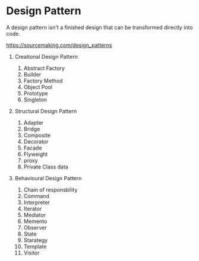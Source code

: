# Design Pattern
   A design pattern isn't a finished design that can be transformed directly into code.

   https://sourcemaking.com/design_patterns

   1. Creational Design Pattern
        1. Abstract Factory
        2. Builder
        3. Factory Method
        4. Object Pool
        5. Prototype
        6. Singleton
  2. Structural Design Pattern
       1. Adapter
       2. Bridge
       3. Composite
       4. Decorator
       5. Facade
       6. Flyweight
       7. proxy
       8. Private Class data
    
   3. Behavioural Design Pattern
        1. Chain of responsbility
        2. Command
        3. Interpreter
        4. Iterator
        5. Mediator
        6. Memento
        7. Observer
        8. State
        9. Starategy
        10. Template
        11. Visitor
